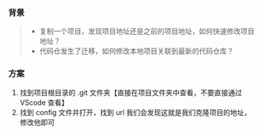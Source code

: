 

### 背景

> - 复制一个项目，发现项目地址还是之前的项目地址，如何快速修改项目地址？
> - 代码仓发生了迁移，如何修改本地项目关联到最新的代码仓库？



### 方案

1. 找到项目根目录的 .git 文件夹【直接在项目文件夹中查看，不要直接通过 VScode 查看】
2. 找到 config 文件并打开，找到 url 我们会发现这就是我们克隆项目的地址，修改他即可


